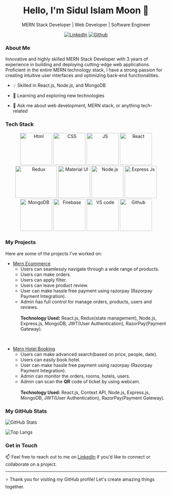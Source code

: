 <h1 align="center">Hello, I'm Sidul Islam Moon 👋</h1>
<p align="center">
  MERN Stack Developer | Web Developer | Software Engineer
</p>

<p align="center">
  <a href="https://www.linkedin.com/in/sidul567/"><img src="https://img.shields.io/badge/LinkedIn-0077B5?style=for-the-badge&logo=linkedin&logoColor=white" alt="LinkedIn"></a>
  <a href="https://github.com/sidul567"><img src="https://img.shields.io/badge/Github-010101?style=for-the-badge&logo=github&logoColor=white" alt="Github"></a>
</p>

### About Me
Innovative and highly skilled MERN Stack Developer with 3 years of experience in building and deploying cutting-edge web applications. Proficient in the entire MERN technology stack, I have a strong passion for creating intuitive user interfaces and optimizing back-end functionalities.

- 💡 Skilled in React.js, Node.js, and MongoDB

- 🌱 Learning and exploring new technologies
- 💬 Ask me about web development, MERN stack, or anything tech-related

### Tech Stack

<p align="center">
  <img src="https://upload.wikimedia.org/wikipedia/commons/6/61/HTML5_logo_and_wordmark.svg" alt="Html" width="100" height="100">
  <img src="https://upload.wikimedia.org/wikipedia/commons/d/d5/CSS3_logo_and_wordmark.svg" alt="CSS" width="100" height="100">
  <img src="https://i0.wp.com/theicom.org/wp-content/uploads/2016/03/js-logo.png" alt="JS" width="100" height="100">
  <img src="https://www.vectorlogo.zone/logos/reactjs/reactjs-icon.svg" alt="React" width="100" height="100">
  <img src="https://cdn.zapier.com/storage/blog/4ec8fc7dc3a75758a3913bab9e5a4fd8_2.500x278.png" alt="Redux" width="130" height="100">
  <img src="https://mui.com/static/logo.png" alt="Material UI" width="100" height="100">
  <img src="https://upload.wikimedia.org/wikipedia/commons/d/d9/Node.js_logo.svg" alt="Node.js" width="100" height="100">
  <img src="https://youteam.io/blog/wp-content/uploads/2022/04/expressjs_logo.png" alt="Express Js" width="100" height="100">
  <img src="https://www.vectorlogo.zone/logos/mongodb/mongodb-icon.svg" alt="MongoDB" width="100" height="100">
  <img src="https://www.vectorlogo.zone/logos/firebase/firebase-icon.svg" alt="Firebase" width="100" height="100">
  <img src="https://upload.wikimedia.org/wikipedia/commons/9/9a/Visual_Studio_Code_1.35_icon.svg" alt="VS code" width="100" height="100">
  <img src="https://upload.wikimedia.org/wikipedia/commons/9/91/Octicons-mark-github.svg" alt="Github" width="100" height="100">
</p>

### My Projects

Here are some of the projects I've worked on:

- [Mern Ecommerce](https://github.com/sidul567/mern-ecommerce)
  - Users can seamlessly navigate through a wide range of products.
  - Users can make orders.
  - Users can apply filter.
  - Users can leave product review.
  - User can make hassle free payment using razorpay (Razorpay Payment Integration).  
  - Admin has full control for manage orders, products, users and reviews.
  <br><br>
  <strong>Technology Used:</strong> React.js, Redux(state management), Node.js, Express.js, MongoDB, JWT(User Authentication), RazorPay(Payment Gateway).
<br/>

- [Mern Hotel Booking](https://github.com/sidul567/mern-ecommerce) 
  - Users can make advanced search(based on price, people, date).
  - Users can easily book hotel.
  - User can make hassle free payment using razorpay (Razorpay Payment Integration).
  - Admin can monitor the orders, rooms, hotels, users.
  - Admin can scan the <strong>QR</strong> code of ticket by using webcam.
  <br><br>
  <strong>Technology Used:</strong> React.js, Context API, Node.js, Express.js, MongoDB, JWT(User Authentication), RazorPay(Payment Gateway).


### My GitHub Stats

![GitHub Stats](https://github-readme-stats.vercel.app/api?username=sidul567&show_icons=true&theme=synthwave&hide=stars,prs,issues,contribs)

![Top Langs](https://github-readme-stats.vercel.app/api/top-langs/?username=sidul567&layout=compact&theme=dark)


### Get in Touch

📫 Feel free to reach out to me on [LinkedIn](https://www.linkedin.com/in/sidul567/) if you'd like to connect or collaborate on a project.

---

⭐️ Thank you for visiting my GitHub profile! Let's create amazing things together.
